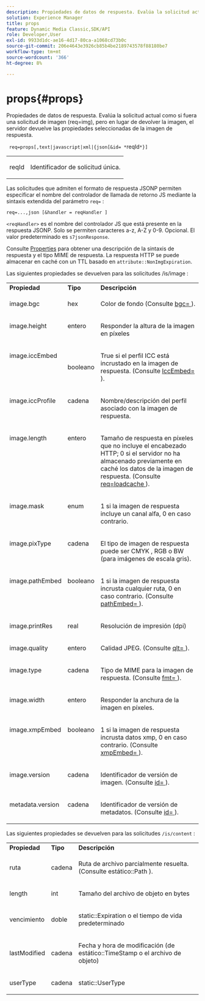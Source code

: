 ```yaml
---
description: Propiedades de datos de respuesta. Evalúa la solicitud actual como si fuera una solicitud de imagen (req=img), pero en lugar de devolver la imagen, el servidor devuelve las propiedades seleccionadas de la imagen de respuesta.
solution: Experience Manager
title: props
feature: Dynamic Media Classic,SDK/API
role: Developer,User
exl-id: 9933d1dc-ae16-4d17-80ca-a1068cd73b0c
source-git-commit: 206e4643e3926cb85b4be2189743578f88180be7
workflow-type: tm+mt
source-wordcount: '366'
ht-degree: 8%

---
```


# props{#props}

Propiedades de datos de respuesta. Evalúa la solicitud actual como si fuera una solicitud de imagen (req=img), pero en lugar de devolver la imagen, el servidor devuelve las propiedades seleccionadas de la imagen de respuesta.

` req=props[,text|javascript|xml|{json[&id= *`reqId`*}]`

<table id="simpletable_A9FCC880171B4A9DBAE28413AFDF75F7"> 
 <tr class="strow"> 
  <td class="stentry"> <p> <span class="codeph"> <span class="varname"> reqId  </span> </span> </p> </td> 
  <td class="stentry"> <p>Identificador de solicitud única. </p> </td> 
 </tr> 
</table>

Las solicitudes que admiten el formato de respuesta JSONP permiten especificar el nombre del controlador de llamada de retorno JS mediante la sintaxis extendida del parámetro `req=` :

`req=...,json [&handler = reqHandler ]`

`<reqHandler>` es el nombre del controlador JS que está presente en la respuesta JSONP. Solo se permiten caracteres a-z, A-Z y 0-9. Opcional. El valor predeterminado es `s7jsonResponse`.

Consulte [Properties](../../../../../../is-api/http-ref/image-serving-api-ref/c-http-protocol-reference/c-response-data/c-properties/c-properties.md#concept-49c609fd6de942cab422ee412353c9d9) para obtener una descripción de la sintaxis de respuesta y el tipo MIME de respuesta. La respuesta HTTP se puede almacenar en caché con un TTL basado en `attribute::NonImgExpiration`.

Las siguientes propiedades se devuelven para las solicitudes /is/image :

<table id="table_9665612ED7D24C07AAF75D953C0FEB36"> 
 <tbody> 
  <tr> 
   <td> <b> Propiedad</b> </td> 
   <td> <b> Tipo</b> </td> 
   <td> <b> Descripción</b> </td> 
  </tr> 
  <tr valign="top"> 
   <td> <p> <span class="codeph"> image.bgc  </span> </p> </td> 
   <td> <p> hex </p> </td> 
   <td> <p> Color de fondo (Consulte <span class="codeph"> <a href="../../../../../../is-api/http-ref/image-serving-api-ref/c-http-protocol-reference/c-command-reference/r-bgc.md#reference-53376175f617446fbe5c69120f834b88" type="reference" format="dita" scope="local"> bgc= </a> </span>). </p> </td> 
  </tr> 
  <tr valign="top"> 
   <td valign="top"> <p> <span class="codeph"> image.height  </span> </p> </td> 
   <td> <p> entero </p> </td> 
   <td> <p> Responder la altura de la imagen en píxeles </p> </td> 
  </tr> 
  <tr> 
   <td valign="top"> <p> <span class="codeph"> image.iccEmbed  </span> </p> </td> 
   <td> <p> booleano </p> </td> 
   <td> <p> True si el perfil ICC está incrustado en la imagen de respuesta. (Consulte <span class="codeph"> <a href="../../../../../../is-api/http-ref/image-serving-api-ref/c-http-protocol-reference/c-command-reference/r-iccembed.md#reference-e3b774fb322046a2a6dde3a7bab5583e" type="reference" format="dita" scope="local"> IccEmbed= </a> </span>). </p> </td> 
  </tr> 
  <tr valign="top"> 
   <td> <p> <span class="codeph"> image.iccProfile  </span> </p> </td> 
   <td> <p> cadena </p> </td> 
   <td> <p> Nombre/descripción del perfil asociado con la imagen de respuesta. </p> </td> 
  </tr> 
  <tr valign="top"> 
   <td> <p> <span class="codeph"> image.length  </span> </p> </td> 
   <td> <p> entero </p> </td> 
   <td> <p> Tamaño de respuesta en píxeles que no incluye el encabezado HTTP; 0 si el servidor no ha almacenado previamente en caché los datos de la imagen de respuesta. (Consulte <span class="codeph"> <a href="../../../../../../is-api/http-ref/image-serving-api-ref/c-http-protocol-reference/c-command-reference/r-req/r-req.md#reference-907cdb4a97034db7ad94695f25552e76" type="reference" format="dita" scope="local"> req=loadcache </a> </span>). </p> </td> 
  </tr> 
  <tr valign="top"> 
   <td> <p> <span class="codeph"> image.mask  </span> </p> </td> 
   <td> <p> enum </p> </td> 
   <td> <p> 1 si la imagen de respuesta incluye un canal alfa, 0 en caso contrario. </p> </td> 
  </tr> 
  <tr valign="top"> 
   <td> <p> <span class="codeph"> image.pixType  </span> </p> </td> 
   <td> <p> cadena </p> </td> 
   <td> <p> El tipo de imagen de respuesta puede ser <span class="codeph"> CMYK </span>, <span class="codeph"> RGB </span> o <span class="codeph"> BW </span> (para imágenes de escala gris). </p> </td> 
  </tr> 
  <tr valign="top"> 
   <td> <p> <span class="codeph"> image.pathEmbed  </span> </p> </td> 
   <td> <p> booleano </p> </td> 
   <td> <p> 1 si la imagen de respuesta incrusta cualquier ruta, 0 en caso contrario. (Consulte <span class="codeph"> <a href="../../../../../../is-api/http-ref/image-serving-api-ref/c-http-protocol-reference/c-command-reference/r-pathembed.md#reference-9ccf0771d6634cf68c1c9c33cd428301" type="reference" format="dita" scope="local"> pathEmbed= </a> </span>). </p> </td> 
  </tr> 
  <tr valign="top"> 
   <td> <p> <span class="codeph"> image.printRes  </span> </p> </td> 
   <td> <p> real </p> </td> 
   <td> <p> Resolución de impresión (dpi) </p> </td> 
  </tr> 
  <tr valign="top"> 
   <td> <p> <span class="codeph"> image.quality  </span> </p> </td> 
   <td> <p> entero </p> </td> 
   <td> <p> Calidad JPEG. (Consulte <span class="codeph"> <a href="../../../../../../is-api/http-ref/image-serving-api-ref/c-http-protocol-reference/c-command-reference/r-is-http-qlt.md#reference-f69ed0758c784b0385d979820546d352" type="reference" format="dita" scope="local"> qlt= </a> </span>). </p> </td> 
  </tr> 
  <tr valign="top"> 
   <td> <p> <span class="codeph"> image.type  </span> </p> </td> 
   <td> <p> cadena </p> </td> 
   <td> <p> Tipo de MIME para la imagen de respuesta. (Consulte <span class="codeph"> <a href="../../../../../../is-api/http-ref/image-serving-api-ref/c-http-protocol-reference/c-command-reference/r-is-http-fmt.md#reference-cdf10043423b45ba9fe15157fb3ae37a" type="reference" format="dita" scope="local"> fmt= </a> </span>). </p> </td> 
  </tr> 
  <tr valign="top"> 
   <td> <p> <span class="codeph"> image.width  </span> </p> </td> 
   <td> <p> entero </p> </td> 
   <td> <p> Responder la anchura de la imagen en píxeles. </p> </td> 
  </tr> 
  <tr valign="top"> 
   <td> <p> <span class="codeph"> image.xmpEmbed  </span> </p> </td> 
   <td> <p> booleano </p> </td> 
   <td> <p> 1 si la imagen de respuesta incrusta datos xmp, 0 en caso contrario. (Consulte <span class="codeph"> <a href="../../../../../../is-api/http-ref/image-serving-api-ref/c-http-protocol-reference/c-command-reference/r-xmpembed.md#reference-46ecf40a40a0442fa62de3a85dcb03e8" type="reference" format="dita" scope="local"> xmpEmbed= </a> </span>). </p> </td> 
  </tr> 
  <tr valign="top"> 
   <td> <p> <span class="codeph"> image.version  </span> </p> </td> 
   <td> <p> cadena </p> </td> 
   <td> <p> Identificador de versión de imagen. (Consulte <span class="codeph"> <a href="../../../../../../is-api/http-ref/image-serving-api-ref/c-http-protocol-reference/c-command-reference/r-id.md#reference-60661184deb3420998779724244fcfa0" type="reference" format="dita" scope="local"> id= </a> </span>). </p> </td> 
  </tr> 
  <tr valign="top"> 
   <td> <p> <span class="codeph"> metadata.version  </span> </p> </td> 
   <td> <p> cadena </p> </td> 
   <td> <p> Identificador de versión de metadatos. (Consulte <span class="codeph"> <a href="../../../../../../is-api/http-ref/image-serving-api-ref/c-http-protocol-reference/c-command-reference/r-id.md#reference-60661184deb3420998779724244fcfa0" type="reference" format="dita" scope="local"> id= </a> </span>). </p> </td> 
  </tr> 
 </tbody> 
</table>

Las siguientes propiedades se devuelven para las solicitudes `/is/content` :

<table id="table_B66360C475CE495D9701AB526E758873"> 
 <tbody> 
  <tr> 
   <td> <b> Propiedad</b> </td> 
   <td> <b> Tipo</b> </td> 
   <td> <b> Descripción</b> </td> 
  </tr> 
  <tr> 
   <td> <p> <span class="codeph"> ruta </span> </p> </td> 
   <td> <p> cadena </p> </td> 
   <td> <p>Ruta de archivo parcialmente resuelta. (Consulte <span class="codeph"> estático::Path </span>). </p> </td> 
  </tr> 
  <tr> 
   <td> <p> <span class="codeph"> length </span> </p> </td> 
   <td> <p> int </p> </td> 
   <td> <p> Tamaño del archivo de objeto en bytes </p> </td> 
  </tr> 
  <tr> 
   <td> <p> <span class="codeph"> vencimiento </span> </p> </td> 
   <td> <p> doble </p> </td> 
   <td> <p> <span class="codeph"> static::Expiration  </span> o el tiempo de vida predeterminado </p> </td> 
  </tr> 
  <tr> 
   <td> <p> <span class="codeph"> lastModified  </span> </p> </td> 
   <td> <p> cadena </p> </td> 
   <td> <p> Fecha y hora de modificación (de <span class="codeph"> estático::TimeStamp </span> o el archivo de objeto) </p> </td> 
  </tr> 
  <tr> 
   <td> <p> <span class="codeph"> userType  </span> </p> </td> 
   <td> <p> cadena </p> </td> 
   <td> <p> <span class="codeph"> static::UserType  </span> </p> </td> 
  </tr> 
 </tbody> 
</table>
